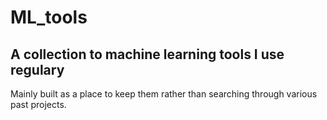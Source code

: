 # ML_tools  

## A collection to machine learning tools I use regulary  
Mainly built as a place to keep them rather than searching through various past projects.
